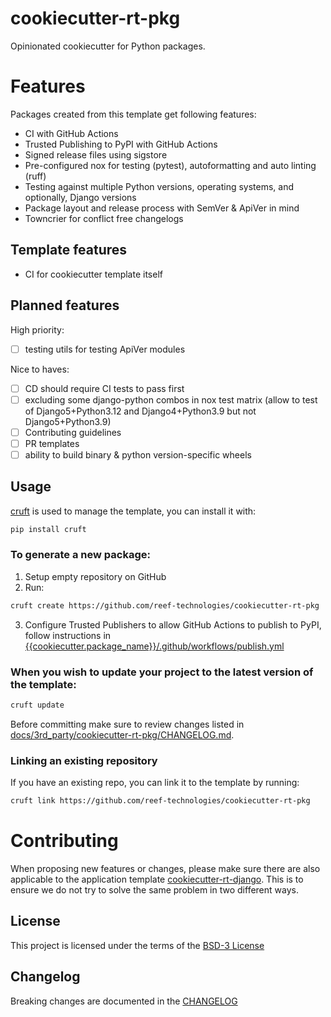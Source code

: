 # cookiecutter-rt-pkg

Opinionated cookiecutter for Python packages.

# Features

Packages created from this template get following features:

- CI with GitHub Actions
- Trusted Publishing to PyPI with GitHub Actions
- Signed release files using sigstore
- Pre-configured nox for testing (pytest), autoformatting and auto linting (ruff)
- Testing against multiple Python versions, operating systems, and optionally, Django versions
- Package layout and release process with SemVer & ApiVer in mind
- Towncrier for conflict free changelogs

## Template features

- CI for cookiecutter template itself

## Planned features

High priority:

- [ ] testing utils for testing ApiVer modules

Nice to haves:

- [ ] CD should require CI tests to pass first
- [ ] excluding some django-python combos in nox test matrix (allow to test of Django5+Python3.12 and Django4+Python3.9 but not Django5+Python3.9)
- [ ] Contributing guidelines
- [ ] PR templates
- [ ] ability to build binary & python version-specific wheels

## Usage

[cruft](https://github.com/cruft/cruft) is used to manage the template, you can install it with:

```sh
pip install cruft
```

### To generate a new package:

1. Setup empty repository on GitHub
2. Run:

```sh
cruft create https://github.com/reef-technologies/cookiecutter-rt-pkg
```

3. Configure Trusted Publishers to allow GitHub Actions to publish to PyPI, follow instructions in [{{cookiecutter.package\_name}}/.github/workflows/publish.yml](.github/workflows/publish.yml)

### When you wish to update your project to the latest version of the template:

```sh
cruft update
```

Before committing make sure to review changes listed in [docs/3rd\_party/cookiecutter-rt-pkg/CHANGELOG.md](docs/3rd_party/cookiecutter-rt-pkg/CHANGELOG.md).

### Linking an existing repository

If you have an existing repo, you can link it to the template by running:

```sh
cruft link https://github.com/reef-technologies/cookiecutter-rt-pkg
```

# Contributing

When proposing new features or changes, please make sure there are also applicable to the application template [cookiecutter-rt-django](https://github.com/reef-technologies/cookiecutter-rt-django).
This is to ensure we do not try to solve the same problem in two different ways.

## License

This project is licensed under the terms of the [BSD-3 License](/LICENSE)

## Changelog

Breaking changes are documented in the [CHANGELOG]({{cookiecutter.package_name}}/docs/3rd_party/cookiecutter-rt-pkg/CHANGELOG.md)
